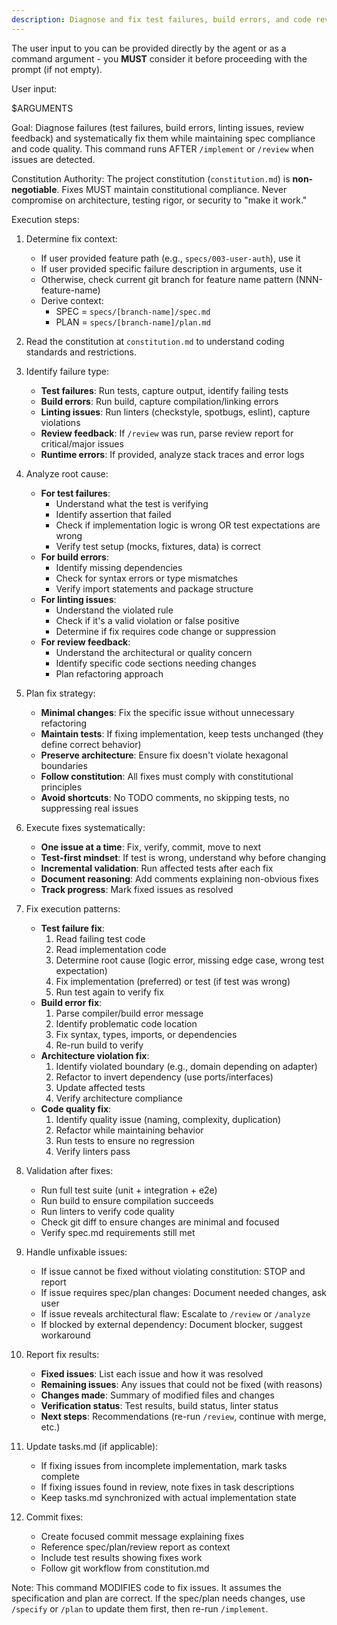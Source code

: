 ```yaml
---
description: Diagnose and fix test failures, build errors, and code review issues
---
```


The user input to you can be provided directly by the agent or as a command argument - you **MUST** consider it before proceeding with the prompt (if not empty).

User input:

$ARGUMENTS

Goal: Diagnose failures (test failures, build errors, linting issues, review feedback) and systematically fix them while maintaining spec compliance and code quality. This command runs AFTER `/implement` or `/review` when issues are detected.

Constitution Authority: The project constitution (`constitution.md`) is **non-negotiable**. Fixes MUST maintain constitutional compliance. Never compromise on architecture, testing rigor, or security to "make it work."

Execution steps:

1. Determine fix context:
   - If user provided feature path (e.g., `specs/003-user-auth`), use it
   - If user provided specific failure description in arguments, use it
   - Otherwise, check current git branch for feature name pattern (NNN-feature-name)
   - Derive context:
     - SPEC = `specs/[branch-name]/spec.md`
     - PLAN = `specs/[branch-name]/plan.md`

2. Read the constitution at `constitution.md` to understand coding standards and restrictions.

3. Identify failure type:
   - **Test failures**: Run tests, capture output, identify failing tests
   - **Build errors**: Run build, capture compilation/linking errors
   - **Linting issues**: Run linters (checkstyle, spotbugs, eslint), capture violations
   - **Review feedback**: If `/review` was run, parse review report for critical/major issues
   - **Runtime errors**: If provided, analyze stack traces and error logs

4. Analyze root cause:
   - **For test failures**:
     - Understand what the test is verifying
     - Identify assertion that failed
     - Check if implementation logic is wrong OR test expectations are wrong
     - Verify test setup (mocks, fixtures, data) is correct
   - **For build errors**:
     - Identify missing dependencies
     - Check for syntax errors or type mismatches
     - Verify import statements and package structure
   - **For linting issues**:
     - Understand the violated rule
     - Check if it's a valid violation or false positive
     - Determine if fix requires code change or suppression
   - **For review feedback**:
     - Understand the architectural or quality concern
     - Identify specific code sections needing changes
     - Plan refactoring approach

5. Plan fix strategy:
   - **Minimal changes**: Fix the specific issue without unnecessary refactoring
   - **Maintain tests**: If fixing implementation, keep tests unchanged (they define correct behavior)
   - **Preserve architecture**: Ensure fix doesn't violate hexagonal boundaries
   - **Follow constitution**: All fixes must comply with constitutional principles
   - **Avoid shortcuts**: No TODO comments, no skipping tests, no suppressing real issues

6. Execute fixes systematically:
   - **One issue at a time**: Fix, verify, commit, move to next
   - **Test-first mindset**: If test is wrong, understand why before changing
   - **Incremental validation**: Run affected tests after each fix
   - **Document reasoning**: Add comments explaining non-obvious fixes
   - **Track progress**: Mark fixed issues as resolved

7. Fix execution patterns:
   - **Test failure fix**:
     1. Read failing test code
     2. Read implementation code
     3. Determine root cause (logic error, missing edge case, wrong test expectation)
     4. Fix implementation (preferred) or test (if test was wrong)
     5. Run test again to verify fix
   - **Build error fix**:
     1. Parse compiler/build error message
     2. Identify problematic code location
     3. Fix syntax, types, imports, or dependencies
     4. Re-run build to verify
   - **Architecture violation fix**:
     1. Identify violated boundary (e.g., domain depending on adapter)
     2. Refactor to invert dependency (use ports/interfaces)
     3. Update affected tests
     4. Verify architecture compliance
   - **Code quality fix**:
     1. Identify quality issue (naming, complexity, duplication)
     2. Refactor while maintaining behavior
     3. Run tests to ensure no regression
     4. Verify linters pass

8. Validation after fixes:
   - Run full test suite (unit + integration + e2e)
   - Run build to ensure compilation succeeds
   - Run linters to verify code quality
   - Check git diff to ensure changes are minimal and focused
   - Verify spec.md requirements still met

9. Handle unfixable issues:
   - If issue cannot be fixed without violating constitution: STOP and report
   - If issue requires spec/plan changes: Document needed changes, ask user
   - If issue reveals architectural flaw: Escalate to `/review` or `/analyze`
   - If blocked by external dependency: Document blocker, suggest workaround

10. Report fix results:
    - **Fixed issues**: List each issue and how it was resolved
    - **Remaining issues**: Any issues that could not be fixed (with reasons)
    - **Changes made**: Summary of modified files and changes
    - **Verification status**: Test results, build status, linter status
    - **Next steps**: Recommendations (re-run `/review`, continue with merge, etc.)

11. Update tasks.md (if applicable):
    - If fixing issues from incomplete implementation, mark tasks complete
    - If fixing issues found in review, note fixes in task descriptions
    - Keep tasks.md synchronized with actual implementation state

12. Commit fixes:
    - Create focused commit message explaining fixes
    - Reference spec/plan/review report as context
    - Include test results showing fixes work
    - Follow git workflow from constitution.md

Note: This command MODIFIES code to fix issues. It assumes the specification and plan are correct. If the spec/plan needs changes, use `/specify` or `/plan` to update them first, then re-run `/implement`.
